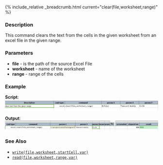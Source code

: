 {% include_relative _breadcrumb.html current="clear(file,worksheet,range)" %}


### Description
This command clears the text from the cells in the given worksheet from an excel file in the given range.


### Parameters
- **file** \- is the path of the source Excel File
- **worksheet** \- name of the worksheet
- **range** \- range of the cells


### Example
**Script**:
![script](image/clear_01.png)

**Output**:
![output](image/clear_02.png)


### See Also
- [`write(file,worksheet,startCell,var)`](write(file,worksheet,startCell,data))
- [`read(file,worksheet,range,var)`](read(file,worksheet,range,var))
